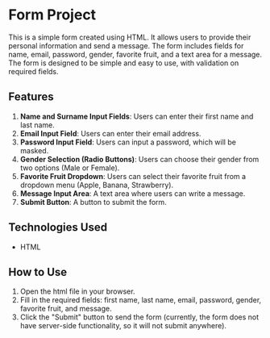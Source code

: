 # Form Project

This is a simple form created using HTML. It allows users to provide their personal information and send a message. The form includes fields for name, email, password, gender, favorite fruit, and a text area for a message. The form is designed to be simple and easy to use, with validation on required fields.

## Features

1. **Name and Surname Input Fields**: Users can enter their first name and last name.
2. **Email Input Field**: Users can enter their email address.
3. **Password Input Field**: Users can input a password, which will be masked.
4. **Gender Selection (Radio Buttons)**: Users can choose their gender from two options (Male or Female).
5. **Favorite Fruit Dropdown**: Users can select their favorite fruit from a dropdown menu (Apple, Banana, Strawberry).
6. **Message Input Area**: A text area where users can write a message.
7. **Submit Button**: A button to submit the form.

## Technologies Used

- HTML

## How to Use

1. Open the html file in your browser.
2. Fill in the required fields: first name, last name, email, password, gender, favorite fruit, and message.
3. Click the "Submit" button to send the form (currently, the form does not have server-side functionality, so it will not submit anywhere).
